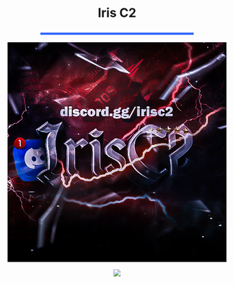 
<h1 align="center">Iris C2</h1>
<p align="center">
  <img src="https://github.com/mael0salah/MAEL0SALAH/blob/main/LINE.PNG?raw=true" />
</p>

<p align="center">
  <img src="https://raw.githubusercontent.com/mael0salah/IRIS-C2/refs/heads/main/LOGO.PNG" />
</p>

<p align="center">
  <img src="https://github.com/mael0salah/IRIS-C2/blob/main/BANNER.png?raw=true" />
</p>
